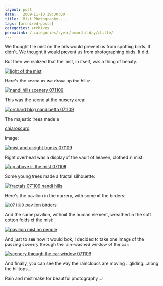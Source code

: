 ```yaml
---
layout: post
date:	2009-11-10 19:30:00
title:  Mist Photography....
tags: [archived-posts]
categories: archives
permalink: /:categories/:year/:month/:day/:title/
---
```

We thought the mist on the hills would prevent us from spotting birds. It didn't. We thought it would prevent us from photographing birds. It did.

But then we realized that the mist, in itself, was a thing of beauty.


<a href="http://s562.photobucket.com/albums/ss67/pugaippadam/?action=view&amp;current=IMG_8547.jpg" target="_blank"><img src="http://i562.photobucket.com/albums/ss67/pugaippadam/IMG_8547.jpg" border="0" alt="light of the mist"></a>

<lj-cut text="more images of the mist">

Here's the scene as we drove up the hills:


<a href="http://s562.photobucket.com/albums/ss67/pugaippadam/?action=view&amp;current=IMG_8515.jpg" target="_blank"><img src="http://i562.photobucket.com/albums/ss67/pugaippadam/IMG_8515.jpg" border="0" alt="nandi hills scenery 071109"></a>

This was the scene at the nursery area:


<a href="http://s562.photobucket.com/albums/ss67/pugaippadam/?action=view&amp;current=IMG_8584.jpg" target="_blank"><img src="http://i562.photobucket.com/albums/ss67/pugaippadam/IMG_8584.jpg" border="0" alt="orchard bldg nandibetta 071109"></a>


The majestic trees made a 

<a href="http://en.wikipedia.org/wiki/Chiaroscuro"> chiaroscuro </a>

image:

<a href="http://s562.photobucket.com/albums/ss67/pugaippadam/?action=view&amp;current=IMG_8606.jpg" target="_blank"><img src="http://i562.photobucket.com/albums/ss67/pugaippadam/IMG_8606.jpg" border="0" alt="mist and upright trunks 071109"></a>


Right overhead was a display of the vault of heaven, clothed in mist:


<a href="http://s562.photobucket.com/albums/ss67/pugaippadam/?action=view&amp;current=IMG_8527.jpg" target="_blank"><img src="http://i562.photobucket.com/albums/ss67/pugaippadam/IMG_8527.jpg" border="0" alt="up above in the mist 071109"></a>

Some young trees made a fractal silhouette:


<a href="http://s562.photobucket.com/albums/ss67/pugaippadam/?action=view&amp;current=IMG_8614.jpg" target="_blank"><img src="http://i562.photobucket.com/albums/ss67/pugaippadam/IMG_8614.jpg" border="0" alt="fractals 071109 nandi hills"></a>


Here's the pavilion in the nursery, with some of the birders:


<a href="http://s562.photobucket.com/albums/ss67/pugaippadam/?action=view&amp;current=IMG_8581.jpg" target="_blank"><img src="http://i562.photobucket.com/albums/ss67/pugaippadam/IMG_8581.jpg" border="0" alt="071109 pavilion birders"></a>

And the same pavilion, without the human element, wreathed in the soft cotton folds of the mist:


<a href="http://s562.photobucket.com/albums/ss67/pugaippadam/?action=view&amp;current=IMG_8539.jpg" target="_blank"><img src="http://i562.photobucket.com/albums/ss67/pugaippadam/IMG_8539.jpg" border="0" alt="pavilion mist no people"></a>

</lj-cut>

And just to see how it would look, I decided to take one image of the passing scenery through the rain-washed window of the car:


<a href="http://s562.photobucket.com/albums/ss67/pugaippadam/?action=view&amp;current=IMG_8640.jpg" target="_blank"><img src="http://i562.photobucket.com/albums/ss67/pugaippadam/IMG_8640.jpg" border="0" alt="scenery through the car window 071109"></a>



And finally, you can see the way the rainclouds are moving ...gliding...along the hilltops...







<lj-embed id="135"/>




Rain and mist make for beautiful photography....!

